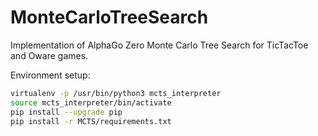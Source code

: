 # MonteCarloTreeSearch
Implementation of AlphaGo Zero Monte Carlo Tree Search for TicTacToe and Oware games.

Environment setup:
```bash
virtualenv -p /usr/bin/python3 mcts_interpreter
source mcts_interpreter/bin/activate
pip install --upgrade pip
pip install -r MCTS/requirements.txt
```
